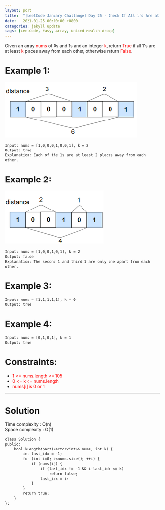 ```yaml
---
layout: post
title:  "[LeetCode January Challange] Day 25 - Check If All 1's Are at Least Length K Places Away"
date:   2021-01-25 00:00:00 +0800
categories: jekyll update
tags: [LeetCode, Easy, Array, United Health Group]
---
```

Given an array <font color="red">nums</font> of 0s and 1s and an integer <font color="red">k</font>, return <font color="red">True</font> if all 1's are at least <font color="red">k</font> places away from each other, otherwise return <font color="red">False</font>.

# Example 1:

![](https://github.com/nshawn4675/nshawn4675.github.io/blob/master/_pic/1437_ex1.png?raw=true)

	Input: nums = [1,0,0,0,1,0,0,1], k = 2
	Output: true
	Explanation: Each of the 1s are at least 2 places away from each other.

# Example 2:

![](https://github.com/nshawn4675/nshawn4675.github.io/blob/master/_pic/1437_ex2.png?raw=true)

	Input: nums = [1,0,0,1,0,1], k = 2
	Output: false
	Explanation: The second 1 and third 1 are only one apart from each other.

# Example 3:

	Input: nums = [1,1,1,1,1], k = 0
	Output: true

# Example 4:

	Input: nums = [0,1,0,1], k = 1
	Output: true

# Constraints:
- <font color="red">1 <= nums.length <= 105</font>
- <font color="red">0 <= k <= nums.length</font>
- <font color="red">nums[i] is 0 or 1</font>

______________________  

# Solution  

Time complexity : O(n)  
Space complexity : O(1)  

	class Solution {
	public:
	    bool kLengthApart(vector<int>& nums, int k) {
	        int last_idx = -1;
	        for (int i=0; i<nums.size(); ++i) {
	            if (nums[i]) {
	                if (last_idx != -1 && i-last_idx <= k)
	                    return false;
	                last_idx = i;
	            }
	        }
	        return true;
	    }
	};